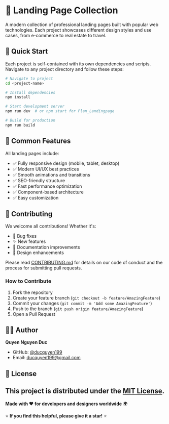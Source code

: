 # 🎨 Landing Page Collection

A modern collection of professional landing pages built with popular web technologies. Each project showcases different design styles and use cases, from e-commerce to real estate to travel.

## 🚀 Quick Start

Each project is self-contained with its own dependencies and scripts. Navigate to any project directory and follow these steps:

```bash
# Navigate to project
cd <project-name>

# Install dependencies
npm install

# Start development server
npm run dev  # or npm start for Plan_Landingpage

# Build for production
npm run build
```

## 📱 Common Features

All landing pages include:
- ✅ Fully responsive design (mobile, tablet, desktop)
- ✅ Modern UI/UX best practices
- ✅ Smooth animations and transitions
- ✅ SEO-friendly structure
- ✅ Fast performance optimization
- ✅ Component-based architecture
- ✅ Easy customization

## 🤝 Contributing

We welcome all contributions! Whether it's:
- 🐛 Bug fixes
- ✨ New features
- 📝 Documentation improvements
- 🎨 Design enhancements

Please read [CONTRIBUTING.md](CONTRIBUTING.md) for details on our code of conduct and the process for submitting pull requests.

### How to Contribute

1. Fork the repository
2. Create your feature branch (`git checkout -b feature/AmazingFeature`)
3. Commit your changes (`git commit -m 'Add some AmazingFeature'`)
4. Push to the branch (`git push origin feature/AmazingFeature`)
5. Open a Pull Request

## 👨‍💻 Author

**Quyen Nguyen Duc**
- GitHub: [@ducquyen199](https://github.com/ducquyen199)
- Email: ducquyen199@gmail.com

## 📄 License

This project is distributed under the [MIT License](LICENSE).
---

**Made with ❤️ for developers and designers worldwide** 🌍

⭐ **If you find this helpful, please give it a star!** ⭐
